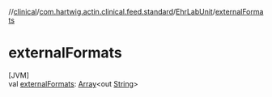 //[clinical](../../../index.md)/[com.hartwig.actin.clinical.feed.standard](../index.md)/[EhrLabUnit](index.md)/[externalFormats](external-formats.md)

# externalFormats

[JVM]\
val [externalFormats](external-formats.md): [Array](https://kotlinlang.org/api/latest/jvm/stdlib/kotlin/-array/index.html)&lt;out [String](https://kotlinlang.org/api/latest/jvm/stdlib/kotlin/-string/index.html)&gt;
